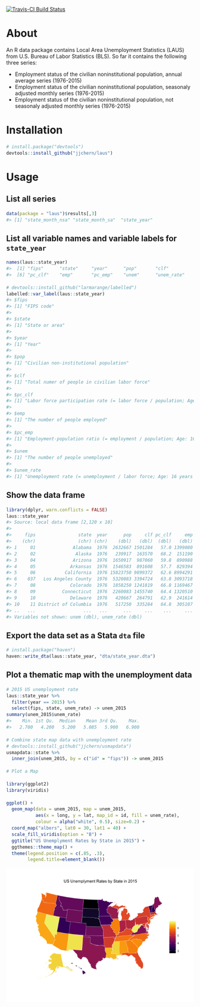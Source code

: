 <!-- README.md is generated from README.Rmd. Please edit that file -->
[![Travis-CI Build Status](https://travis-ci.org/jjchern/laus.svg?branch=master)](https://travis-ci.org/jjchern/laus)

About
=====

An R data package contains Local Area Unemployment Statistics (LAUS) from U.S. Bureau of Labor Statistics (BLS). So far it contains the following three series:

-   Employment status of the civilian noninstitutional population, annual average series (1976-2015)
-   Employment status of the civilian noninstitutional population, seasonaly adjusted monthly series (1976-2015)
-   Employment status of the civilian noninstitutional population, not seasonaly adjusted monthly series (1976-2015)

Installation
============

``` r
# install.package("devtools")
devtools::install_github("jjchern/laus")
```

Usage
=====

List all series
---------------

``` r
data(package = "laus")$results[,3]
#> [1] "state_month_nsa" "state_month_sa"  "state_year"
```

List all variable names and variable labels for `state_year`
------------------------------------------------------------

``` r
names(laus::state_year)
#>  [1] "fips"      "state"     "year"      "pop"       "clf"      
#>  [6] "pc_clf"    "emp"       "pc_emp"    "unem"      "unem_rate"

# devtools::install_github("larmarange/labelled")
labelled::var_label(laus::state_year)
#> $fips
#> [1] "FIPS code"
#> 
#> $state
#> [1] "State or area"
#> 
#> $year
#> [1] "Year"
#> 
#> $pop
#> [1] "Civilian non-institutional population"
#> 
#> $clf
#> [1] "Total numer of people in civilian labor force"
#> 
#> $pc_clf
#> [1] "Labor force participation rate (= labor force / population; Age: 16 years and over)"
#> 
#> $emp
#> [1] "The number of people employed"
#> 
#> $pc_emp
#> [1] "Employment-population ratio (= employment / population; Age: 16 years and over)"
#> 
#> $unem
#> [1] "The number of people unemployed"
#> 
#> $unem_rate
#> [1] "Unemployment rate (= unemployment / labor force; Age: 16 years and over)"
```

Show the data frame
-------------------

``` r
library(dplyr, warn.conflicts = FALSE)
laus::state_year
#> Source: local data frame [2,120 x 10]
#> 
#>     fips                state  year      pop     clf pc_clf     emp pc_emp
#>    (chr)                (chr) (chr)    (dbl)   (dbl)  (dbl)   (dbl)  (dbl)
#> 1     01              Alabama  1976  2632667 1501284   57.0 1399080   53.1
#> 2     02               Alaska  1976   239917  163570   68.2  151190   63.0
#> 3     04              Arizona  1976  1650917  987060   59.8  890988   54.0
#> 4     05             Arkansas  1976  1546583  891608   57.7  829394   53.6
#> 5     06           California  1976 15823750 9899372   62.6 8994291   56.8
#> 6    037   Los Angeles County  1976  5320083 3394724   63.8 3093718   58.2
#> 7     08             Colorado  1976  1858250 1241819   66.8 1169467   62.9
#> 8     09          Connecticut  1976  2260083 1455740   64.4 1320510   58.4
#> 9     10             Delaware  1976   420667  264791   62.9  241614   57.4
#> 10    11 District of Columbia  1976   517250  335284   64.8  305107   59.0
#> ..   ...                  ...   ...      ...     ...    ...     ...    ...
#> Variables not shown: unem (dbl), unem_rate (dbl)
```

Export the data set as a Stata `dta` file
-----------------------------------------

``` r
# install.package("haven")
haven::write_dta(laus::state_year, "dta/state_year.dta")
```

Plot a thematic map with the unemployment data
----------------------------------------------

``` r
# 2015 US unemployment rate
laus::state_year %>% 
  filter(year == 2015) %>% 
  select(fips, state, unem_rate) -> unem_2015
summary(unem_2015$unem_rate)
#>    Min. 1st Qu.  Median    Mean 3rd Qu.    Max. 
#>   2.700   4.200   5.200   5.085   5.900   6.900

# Combine state map data with unemployment rate
# devtools::install_github("jjchern/usmapdata")
usmapdata::state %>% 
  inner_join(unem_2015, by = c("id" = "fips")) -> unem_2015

# Plot a Map

library(ggplot2)
library(viridis)

ggplot() +
  geom_map(data = unem_2015, map = unem_2015,
           aes(x = long, y = lat, map_id = id, fill = unem_rate),
           colour = alpha("white", 0.5), size=0.2) +
  coord_map("albers", lat0 = 30, lat1 = 40) +
  scale_fill_viridis(option = "B") +
  ggtitle("US Unemplyment Rates by State in 2015") +
  ggthemes::theme_map() +
  theme(legend.position = c(.85, .3),
        legend.title=element_blank())
```

![](README-unem-2015-map-1.png)
